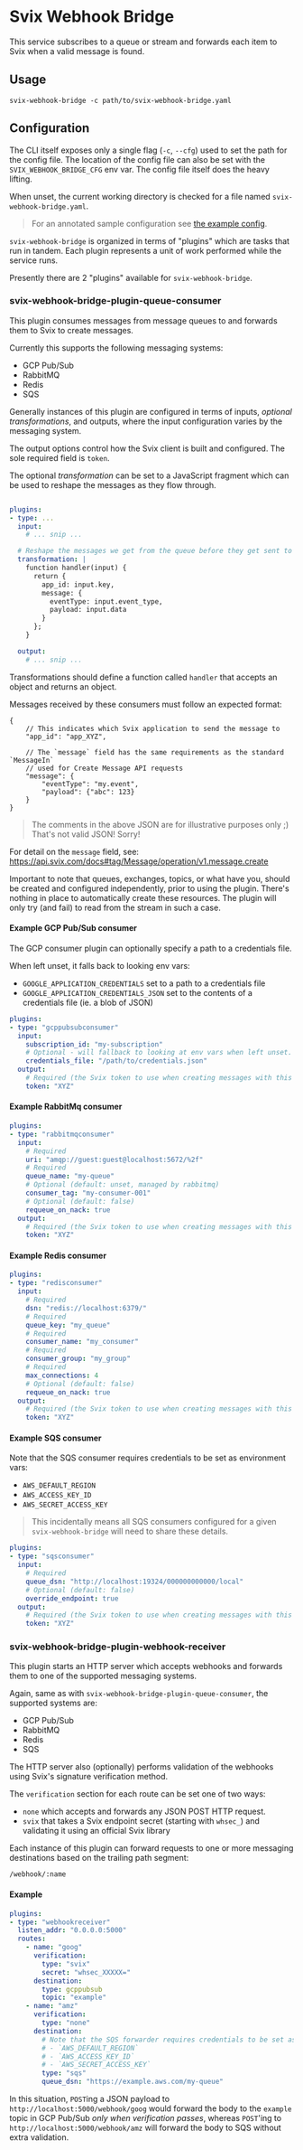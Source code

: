# Svix Webhook Bridge

This service subscribes to a queue or stream and forwards each item to Svix when a valid message is found.

## Usage

```
svix-webhook-bridge -c path/to/svix-webhook-bridge.yaml
```

## Configuration

The CLI itself exposes only a single flag (`-c`, `--cfg`) used to set the path for the config file.
The location of the config file can also be set with the `SVIX_WEBHOOK_BRIDGE_CFG` env var.
The config file itself does the heavy lifting.

When unset, the current working directory is checked for a file named `svix-webhook-bridge.yaml`.

> For an annotated sample configuration see [the example config](svix-webhook-bridge.example.yaml).

`svix-webhook-bridge` is organized in terms of "plugins" which are tasks that run in tandem.
Each plugin represents a unit of work performed while the service runs.

Presently there are 2 "plugins" available for `svix-webhook-bridge`.

### svix-webhook-bridge-plugin-queue-consumer

This plugin consumes messages from message queues to and forwards them to Svix to create messages.

Currently this supports the following messaging systems:
- GCP Pub/Sub
- RabbitMQ
- Redis
- SQS

Generally instances of this plugin are configured in terms of inputs, _optional transformations_, and outputs, where
the input configuration varies by the messaging system.

The output options control how the Svix client is built and configured.
The sole required field is `token`.

The optional _transformation_ can be set to a JavaScript fragment which can be used to reshape the messages as they flow through.

```yaml

plugins:
- type: ...
  input:
    # ... snip ...

  # Reshape the messages we get from the queue before they get sent to Svix
  transformation: | 
    function handler(input) {
      return {
        app_id: input.key,
        message: {
          eventType: input.event_type,
          payload: input.data
        }
      };
    }

  output:
    # ... snip ...
```

Transformations should define a function called `handler` that accepts an object and returns an object.

Messages received by these consumers must follow an expected format:

```
{
    // This indicates which Svix application to send the message to
    "app_id": "app_XYZ",
    
    // The `message` field has the same requirements as the standard `MessageIn`
    // used for Create Message API requests
    "message": {
        "eventType": "my.event",
        "payload": {"abc": 123}
    }
}
```

> The comments in the above JSON are for illustrative purposes only ;)
> That's not valid JSON! Sorry!


For detail on the `message` field, see: <https://api.svix.com/docs#tag/Message/operation/v1.message.create>

Important to note that queues, exchanges, topics, or what have you, should be created and configured independently,
prior to using the plugin. There's nothing in place to automatically create these resources.
The plugin will only try (and fail) to read from the stream in such a case.


#### Example GCP Pub/Sub consumer

The GCP consumer plugin can optionally specify a path to a credentials file.

When left unset, it falls back to looking env vars:
- `GOOGLE_APPLICATION_CREDENTIALS` set to a path to a credentials file
- `GOOGLE_APPLICATION_CREDENTIALS_JSON` set to the contents of a credentials file (ie. a blob of JSON)

```yaml
plugins:
- type: "gcppubsubconsumer"
  input:
    subscription_id: "my-subscription"
    # Optional - will fallback to looking at env vars when left unset.
    credentials_file: "/path/to/credentials.json"
  output:
    # Required (the Svix token to use when creating messages with this consumer)
    token: "XYZ"
```

#### Example RabbitMq consumer

```yaml
plugins:
- type: "rabbitmqconsumer"
  input:
    # Required
    uri: "amqp://guest:guest@localhost:5672/%2f"
    # Required
    queue_name: "my-queue"
    # Optional (default: unset, managed by rabbitmq)
    consumer_tag: "my-consumer-001"
    # Optional (default: false)
    requeue_on_nack: true
  output:
    # Required (the Svix token to use when creating messages with this consumer)
    token: "XYZ"
```

#### Example Redis consumer

```yaml
plugins:
- type: "redisconsumer"
  input:
    # Required
    dsn: "redis://localhost:6379/"
    # Required
    queue_key: "my_queue"
    # Required
    consumer_name: "my_consumer"
    # Required
    consumer_group: "my_group"
    # Required
    max_connections: 4
    # Optional (default: false)
    requeue_on_nack: true
  output:
    # Required (the Svix token to use when creating messages with this consumer)
    token: "XYZ"
```

#### Example SQS consumer

Note that the SQS consumer requires credentials to be set as environment vars:
- `AWS_DEFAULT_REGION`
- `AWS_ACCESS_KEY_ID`
- `AWS_SECRET_ACCESS_KEY`

> This incidentally means all SQS consumers configured for a given `svix-webhook-bridge` will need to share these details.

```yaml
plugins:
- type: "sqsconsumer"
  input:
    # Required
    queue_dsn: "http://localhost:19324/000000000000/local"
    # Optional (default: false)
    override_endpoint: true
  output:
    # Required (the Svix token to use when creating messages with this consumer)
    token: "XYZ"
```


### svix-webhook-bridge-plugin-webhook-receiver

This plugin starts an HTTP server which accepts webhooks and forwards them to one of the supported messaging
systems.

Again, same as with `svix-webhook-bridge-plugin-queue-consumer`, the supported systems are:

- GCP Pub/Sub
- RabbitMQ
- Redis
- SQS

The HTTP server also (optionally) performs validation of the webhooks using Svix's signature verification method.

The `verification` section for each route can be set one of two ways:
* `none` which accepts and forwards any JSON POST HTTP request.
* `svix` that takes a Svix endpoint secret (starting with `whsec_`) and
  validating it using an official Svix library


Each instance of this plugin can forward requests to one or more messaging destinations based on the trailing path
segment:

```
/webhook/:name
```

#### Example

```yaml
plugins:
- type: "webhookreceiver"
  listen_addr: "0.0.0.0:5000"
  routes:
    - name: "goog"
      verification:
        type: "svix"
        secret: "whsec_XXXXX="
      destination:
        type: gcppubsub
        topic: "example"
    - name: "amz"
      verification:
        type: "none"
      destination:
        # Note that the SQS forwarder requires credentials to be set as environment vars:
        # - `AWS_DEFAULT_REGION`
        # - `AWS_ACCESS_KEY_ID`
        # - `AWS_SECRET_ACCESS_KEY`
        type: "sqs"
        queue_dsn: "https://example.aws.com/my-queue"
```

In this situation, `POST`ing a JSON payload to `http://localhost:5000/webhook/goog` would forward the body
to the `example` topic in GCP Pub/Sub _only when verification passes_, whereas `POST`'ing to
`http://localhost:5000/webhook/amz` will forward the body to SQS without extra validation.
